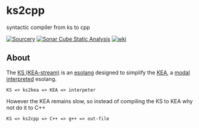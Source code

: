 # ks2cpp

syntactic compiler from ks to cpp

[![Sourcery](https://img.shields.io/badge/Sourcery-enabled-brightgreen)](https://sourcery.ai)
[![Sonar Cube Static Analysis](https://sonarcloud.io/api/project_badges/measure?project=elydre_ks2cpp&metric=ncloc)](https://sonarcloud.io/dashboard?id=ks2cpp)
[![wki](https://img.shields.io/badge/esolang-wiki-lightgray)](https://esolangs.org/wiki/kS)

## About

The [KS (KEA-stream)](https://kea-corp.github.io/stream/) is an [esolang](https://esolangs.org/wiki/Main_Page) designed to simplify the [KEA](https://kea-corp.github.io), a [modal](https://kea-corp.github.io/doc/modes.html) [interpreted](https://github.com/KEA-corp/KEA-php) esolang.
```
KS => ks2kea => KEA => interpeter
```

However the KEA remains slow, so instead of compiling the KS to KEA why not do it to C++
```
KS => ks2cpp => C++ => g++ => out-file
```